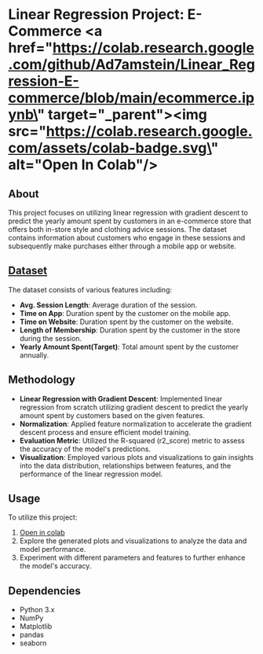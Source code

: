 # Linear Regression Project: E-Commerce <a href=\"https://colab.research.google.com/github/Ad7amstein/Linear_Regression-E-commerce/blob/main/ecommerce.ipynb\" target=\"_parent\"><img src=\"https://colab.research.google.com/assets/colab-badge.svg\" alt=\"Open In Colab\"/></a>
## About
This project focuses on utilizing linear regression with gradient descent to predict the yearly amount spent by customers in an e-commerce store that offers both in-store style and clothing advice sessions. The dataset contains information about customers who engage in these sessions and subsequently make purchases either through a mobile app or website.
## [Dataset](https://www.kaggle.com/datasets/kolawale/focusing-on-mobile-app-or-website/data)
The dataset consists of various features including:

- **Avg. Session Length**: Average duration of the session.
- **Time on App**: Duration spent by the customer on the mobile app.
- **Time on Website**: Duration spent by the customer on the website.
- **Length of Membership**: Duration spent by the customer in the store during the session.
- **Yearly Amount Spent(Target)**: Total amount spent by the customer annually.

## Methodology
- **Linear Regression with Gradient Descent**: Implemented linear regression from scratch utilizing gradient descent to predict the yearly amount spent by customers based on the given features.
- **Normalization**: Applied feature normalization to accelerate the gradient descent process and ensure efficient model training.
- **Evaluation Metric**: Utilized the R-squared (r2_score) metric to assess the accuracy of the model's predictions.
- **Visualization**: Employed various plots and visualizations to gain insights into the data distribution, relationships between features, and the performance of the linear regression model.

## Usage
To utilize this project:

1. [Open in colab](https://colab.research.google.com/github/Ad7amstein/Linear_Regression-E-commerce/blob/main/ecommerce.ipynb)
2. Explore the generated plots and visualizations to analyze the data and model performance.
3. Experiment with different parameters and features to further enhance the model's accuracy.

## Dependencies
- Python 3.x
- NumPy
- Matplotlib
- pandas
- seaborn
